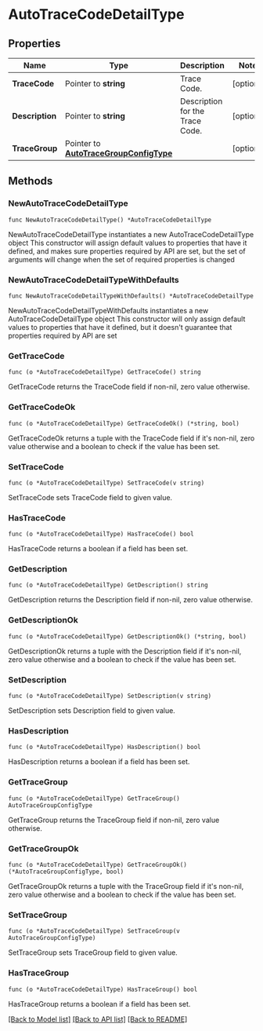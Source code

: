 # AutoTraceCodeDetailType

## Properties

Name | Type | Description | Notes
------------ | ------------- | ------------- | -------------
**TraceCode** | Pointer to **string** | Trace Code. | [optional] 
**Description** | Pointer to **string** | Description for the Trace Code. | [optional] 
**TraceGroup** | Pointer to [**AutoTraceGroupConfigType**](AutoTraceGroupConfigType.md) |  | [optional] 

## Methods

### NewAutoTraceCodeDetailType

`func NewAutoTraceCodeDetailType() *AutoTraceCodeDetailType`

NewAutoTraceCodeDetailType instantiates a new AutoTraceCodeDetailType object
This constructor will assign default values to properties that have it defined,
and makes sure properties required by API are set, but the set of arguments
will change when the set of required properties is changed

### NewAutoTraceCodeDetailTypeWithDefaults

`func NewAutoTraceCodeDetailTypeWithDefaults() *AutoTraceCodeDetailType`

NewAutoTraceCodeDetailTypeWithDefaults instantiates a new AutoTraceCodeDetailType object
This constructor will only assign default values to properties that have it defined,
but it doesn't guarantee that properties required by API are set

### GetTraceCode

`func (o *AutoTraceCodeDetailType) GetTraceCode() string`

GetTraceCode returns the TraceCode field if non-nil, zero value otherwise.

### GetTraceCodeOk

`func (o *AutoTraceCodeDetailType) GetTraceCodeOk() (*string, bool)`

GetTraceCodeOk returns a tuple with the TraceCode field if it's non-nil, zero value otherwise
and a boolean to check if the value has been set.

### SetTraceCode

`func (o *AutoTraceCodeDetailType) SetTraceCode(v string)`

SetTraceCode sets TraceCode field to given value.

### HasTraceCode

`func (o *AutoTraceCodeDetailType) HasTraceCode() bool`

HasTraceCode returns a boolean if a field has been set.

### GetDescription

`func (o *AutoTraceCodeDetailType) GetDescription() string`

GetDescription returns the Description field if non-nil, zero value otherwise.

### GetDescriptionOk

`func (o *AutoTraceCodeDetailType) GetDescriptionOk() (*string, bool)`

GetDescriptionOk returns a tuple with the Description field if it's non-nil, zero value otherwise
and a boolean to check if the value has been set.

### SetDescription

`func (o *AutoTraceCodeDetailType) SetDescription(v string)`

SetDescription sets Description field to given value.

### HasDescription

`func (o *AutoTraceCodeDetailType) HasDescription() bool`

HasDescription returns a boolean if a field has been set.

### GetTraceGroup

`func (o *AutoTraceCodeDetailType) GetTraceGroup() AutoTraceGroupConfigType`

GetTraceGroup returns the TraceGroup field if non-nil, zero value otherwise.

### GetTraceGroupOk

`func (o *AutoTraceCodeDetailType) GetTraceGroupOk() (*AutoTraceGroupConfigType, bool)`

GetTraceGroupOk returns a tuple with the TraceGroup field if it's non-nil, zero value otherwise
and a boolean to check if the value has been set.

### SetTraceGroup

`func (o *AutoTraceCodeDetailType) SetTraceGroup(v AutoTraceGroupConfigType)`

SetTraceGroup sets TraceGroup field to given value.

### HasTraceGroup

`func (o *AutoTraceCodeDetailType) HasTraceGroup() bool`

HasTraceGroup returns a boolean if a field has been set.


[[Back to Model list]](../README.md#documentation-for-models) [[Back to API list]](../README.md#documentation-for-api-endpoints) [[Back to README]](../README.md)


